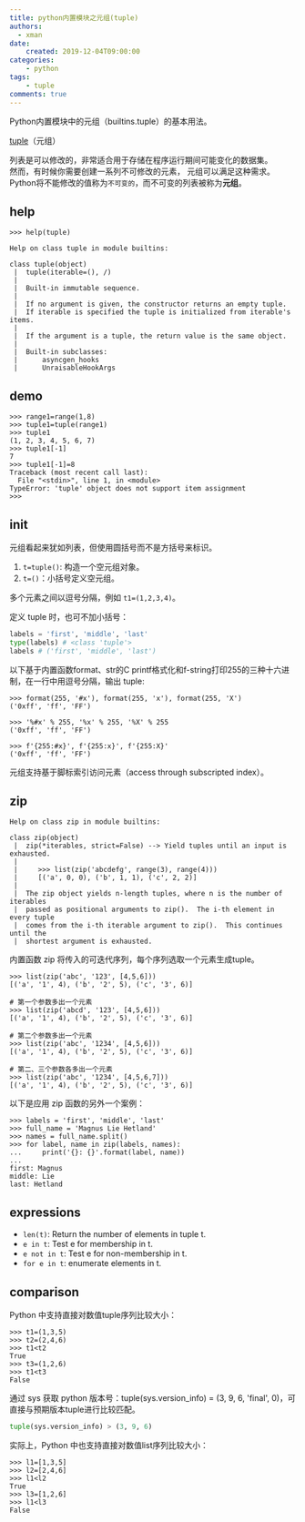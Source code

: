 ```yaml
---
title: python内置模块之元组(tuple)
authors:
  - xman
date:
    created: 2019-12-04T09:00:00
categories:
    - python
tags:
    - tuple
comments: true
---
```


Python内置模块中的元组（builtins.tuple）的基本用法。

<!-- more -->

[tuple](https://docs.python.org/3/library/stdtypes.html#tuple)（元组）

列表是可以修改的，非常适合用于存储在程序运行期间可能变化的数据集。  
然而，有时候你需要创建一系列不可修改的元素， 元组可以满足这种需求。  
Python将不能修改的值称为`不可变的`，而不可变的列表被称为**元组**。  

## help

```Shell
>>> help(tuple)

Help on class tuple in module builtins:

class tuple(object)
 |  tuple(iterable=(), /)
 |
 |  Built-in immutable sequence.
 |
 |  If no argument is given, the constructor returns an empty tuple.
 |  If iterable is specified the tuple is initialized from iterable's items.
 |
 |  If the argument is a tuple, the return value is the same object.
 |
 |  Built-in subclasses:
 |      asyncgen_hooks
 |      UnraisableHookArgs
```

## demo

```shell
>>> range1=range(1,8)
>>> tuple1=tuple(range1)
>>> tuple1
(1, 2, 3, 4, 5, 6, 7)
>>> tuple1[-1]
7
>>> tuple1[-1]=8
Traceback (most recent call last):
  File "<stdin>", line 1, in <module>
TypeError: 'tuple' object does not support item assignment
>>>
```

## init

元组看起来犹如列表，但使用圆括号而不是方括号来标识。

1. `t=tuple()`: 构造一个空元组对象。  
2. `t=()`：小括号定义空元组。  

多个元素之间以逗号分隔，例如 `t1=(1,2,3,4)`。  

定义 tuple 时，也可不加小括号：

```Python
labels = 'first', 'middle', 'last'
type(labels) # <class 'tuple'>
labels # ('first', 'middle', 'last')
```

以下基于内置函数format、str的C printf格式化和f-string打印255的三种十六进制，在一行中用逗号分隔，输出 tuple:

```Shell
>>> format(255, '#x'), format(255, 'x'), format(255, 'X')
('0xff', 'ff', 'FF')

>>> '%#x' % 255, '%x' % 255, '%X' % 255
('0xff', 'ff', 'FF')

>>> f'{255:#x}', f'{255:x}', f'{255:X}'
('0xff', 'ff', 'FF')
```

元组支持基于脚标索引访问元素（access through subscripted index）。

## zip

```Shell
Help on class zip in module builtins:

class zip(object)
 |  zip(*iterables, strict=False) --> Yield tuples until an input is exhausted.
 |
 |     >>> list(zip('abcdefg', range(3), range(4)))
 |     [('a', 0, 0), ('b', 1, 1), ('c', 2, 2)]
 |
 |  The zip object yields n-length tuples, where n is the number of iterables
 |  passed as positional arguments to zip().  The i-th element in every tuple
 |  comes from the i-th iterable argument to zip().  This continues until the
 |  shortest argument is exhausted.
```

内置函数 zip 将传入的可迭代序列，每个序列选取一个元素生成tuple。

```Shell
>>> list(zip('abc', '123', [4,5,6]))
[('a', '1', 4), ('b', '2', 5), ('c', '3', 6)]

# 第一个参数多出一个元素
>>> list(zip('abcd', '123', [4,5,6]))
[('a', '1', 4), ('b', '2', 5), ('c', '3', 6)]

# 第二个参数多出一个元素
>>> list(zip('abc', '1234', [4,5,6]))
[('a', '1', 4), ('b', '2', 5), ('c', '3', 6)]

# 第二、三个参数各多出一个元素
>>> list(zip('abc', '1234', [4,5,6,7]))
[('a', '1', 4), ('b', '2', 5), ('c', '3', 6)]
```

以下是应用 zip 函数的另外一个案例：

```Shell
>>> labels = 'first', 'middle', 'last'
>>> full_name = 'Magnus Lie Hetland'
>>> names = full_name.split()
>>> for label, name in zip(labels, names):
...     print('{}: {}'.format(label, name))
...
first: Magnus
middle: Lie
last: Hetland
```

## expressions

- `len(t)`: Return the number of elements in tuple t.  
- `e in t`: Test e for membership in t.  
- `e not in t`: Test e for non-membership in t.  
- `for e in t`: enumerate elements in t.  

## comparison

Python 中支持直接对数值tuple序列比较大小：

```Shell
>>> t1=(1,3,5)
>>> t2=(2,4,6)
>>> t1<t2
True
>>> t3=(1,2,6)
>>> t1<t3
False
```

通过 sys 获取 python 版本号：tuple(sys.version_info) = (3, 9, 6, 'final', 0)，可直接与预期版本tuple进行比较匹配。

```Python
tuple(sys.version_info) > (3, 9, 6)
```

实际上，Python 中也支持直接对数值list序列比较大小：

```Shell
>>> l1=[1,3,5]
>>> l2=[2,4,6]
>>> l1<l2
True
>>> l3=[1,2,6]
>>> l1<l3
False
```
